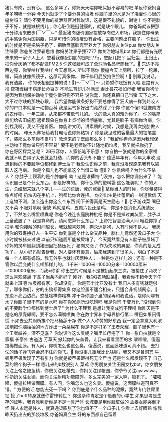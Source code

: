 猪只有肉，没有心。
这么多年了，你妈天天喂你吃屎挺不容易的吧
单反你爸妈当年多唠嗑一分钟 今天也就少了个要分类的垃圾
你脑子里的水是为了浇灌你心里的逼树吗？
请你不要用你的排泄器官对我说话，这是很不礼貌的，谢谢！
你不是脑子不好，就是缺根线儿；你心脏倒是挺健康的，就是缺个眼儿。
你爸妈就该把那十分钟用来散步(￣▽￣)~*
最近猪肉涨价国家投放存肉进入市场，我握住你母亲的手感谢你为国捐躯，只是可惜你的检疫没有合格，主要问题出在脑子。
你出生的时候是不是把脑子扔了，把胎盘塞脑壳里养大了
你男朋友关注pua 你女朋友关注咪蒙 你爸关注罗辑思维 你妈关注果子狸7777 你关注地域黑bot 你们都是有光明未来的一家子人上人 ​​​​
您看我像配钥匙的是吧？行，您配几把？
尘归尘，土归土，把你骨灰扬了都不配做PM2.5
你这张脸可成了全球驰名品牌商标了。🤣
东边不亮西边亮，你爹啥样我啥样
今天想骂人 所以不骂你
傻逼今天上厕所，拉了一坨屎，嘿，简直就像照镜子，这屎可真像你。
你干嘛用屁股挡住脸啊！🤔
别跟我说话，我有洁癖。
你的长相很提神的说！🙊(～￣▽￣)～
只希望你吃饭有人喂 走路有人推 夜夜缠绵于病却长命百岁 不能生育却儿孙满堂 寿比昙花福如母猪 ​​​​
我留你狗命是因为我想保护动物毕竟你做只狗不容易
说你蠢，你还真把自己当猪
天下之大，大不过你缺的那块心眼。
我希望你能做条好狗不要总像得了狂犬病一样到处咬人
你的户口本就是一动物百科
我是运气多好出门竟然踩了个你
你这个傻13就像南方的农作物，一年三熟，从来都不带歇气儿的。
长的像人真的难为你了。
你的嘴简直能给农田施肥
返祖现象在你身上贯彻的很彻底嘛，尤其是脑子
有病你治病，你别找我啊，我又不是兽医。
你能讲文明，讲素质的时候，我想是我再次投胎做人的时候。
昨天火葬场给我打电话说你妈粘锅了
你是我见过的容量最大的铅笔盒了，装那么多笔你不累吗？
敦煌来的？壁画那么多！
"我留你狗命是因为我想保护动物毕竟你做只狗不容易"
要不是老师说不让随地扔垃圾，我早就把你扔了。
你在野区採灵芝呢？
2B形容你，人家铅笔不乐意！
你自拍一张就是你的全家福
我就不明白绳子太长就会打结，而你的舌头却不能？
傻逼年年有，今年大丰收
没想到你的不要脸学位都修到博士后了
我没认识你之前，我真没发现原来我有以貌取人这毛病。
你是个孤儿也不能拿这个当借口嗷 懂8？
你信佛吗？为什么不杀人？
你脖子上顶着的是个肿瘤吗
呦！这是谁裤裆门没拉，怎么把你漏出来了？
能认识自己是个什么东西，都是好样的。
你什么牌的塑料袋 这么能装呢？
你的人生，总结起来就八个字儿——生的荒唐，死的窝囊🙊
拿你当人的时候，你尽量装得像点好吗
扔块肉在手机上，狗都比你会连招。
你的出生是杜蕾斯的一封道歉信
天工造物不测，怎么造出你这么个东西
阁下长得真是天生励志！🤣
老子游戏菜 嘴巴又不菜 不服对喷啊 傻缺
鸡就是鸡，五颜六色还是鸡。
你是不是消化系统装反了，不然怎么嘴里喷粪呢
你爸今晚连夜庭院种枇杷
你是不是掉过粪坑里，脖子以上全截肢了？
我是算命的。请问您算什么东西？
上帝把智慧洒满人间 唯独你撑了把伞
和你接触的时间越长，我就越喜欢狗，狗永远是狗，人有时候不是人。
我愿用你的双寿换好人一生平安
你到底是个什么杂交品种，脑仁儿竟然还没瓜子大
你小时候被猪亲过吧
以前只知道厕所能被屎堵了，今天竟然看见有人脑子被屎堵了
你妈的灵车侧翻到猪圈里把猪压死了 猪肉又涨了
作为失败的典型，你真的是太成功了。
从小妈妈就告诉我，对人要怀有善意，后来我遇到了很多人，明白了不是每一个人都有妈妈。 ​​​
我无外乎也就讨厌两种人：一种是你这样儿的；还有一种是不管你以后变成什么样那样儿的。
1千米=1000米=10000分米=100000厘米=1000000毫米，而我=你爹
你出生的时候是不是被扔起来三次，被接住了两次？
这么喜欢装逼 下辈子当条内裤好了
刚好，我QQ农场缺条🐶，我看你不错今天下午就来上班吧
垃圾都有家，你却没有。
你是莎士比亚没有士
我们人多有钱就足够了，哪像你们，穷的出殡都得集资
你这脸蛋不适合相亲，只适合非视频网恋。🙈
东边不亮西边亮，憨批啥样你啥样
冲干净你脑子里的屎再和我说话，啥你问哪有水？你脑子里不有的是水吗
你在你家厕所没吃饱吗
我是你爸 千变万化
"没想到你的不要脸学位都修到博士后了"
为什么不理我  是想让我变成狗不理吗
你昨天是不是吃的屎壳郎啊，要不怎么满嘴喷粪
你在数字界和字母界排行第二
嘴巴如果闲得慌 不如去公共厕所挨个把马桶舔干净 做个人人称赞的好东西
我一定会拿意大利浓加炮把你脑抽抽的地方炸出一朵朵屎花
你是不是打多了王者荣耀，脑子里也有一个王者峡谷，深不见底？
你说话咋这么臭呢？嘴里长痔疮了？
你一张自拍就是全家福
长亭外 古道边 芳草天
掀起你的头盖骨，让我来看看里面的水
嚯嚯嚯，傻逼拉稀做面膜。有人问，你嘴怎么也这么臭。傻逼说，这面膜味道可真不错。
去打仗的话子弹飞弹会忍不住向你飞。🤡
你没事儿跟我比比啥呢，我又不是吕洞宾
牛顿用苹果发现了万有引力 你就是被苹果砸得死无全尸也 还是什么都发现不了
自己菜的跟个狗子一样 哪儿来的b数说别人 菜鸡
你男朋友关注田园女权bot，你女朋友关注上帝之鲶鱼精，你爸关注吐槽鬼，你妈关注绿帽园，你爷爷关注ayawawa，你奶奶关注女德，而你关注射精功能障碍。多么完美的一家人啊，锁死了。
"嚯嚯嚯，傻逼拉稀做面膜。有人问，你嘴怎么也这么臭。傻逼说，这面膜味道可真不错。"
方便的话,您能去死一下吗？
你到底是个什么品种的泥鳅，竟然专门往屎里钻
抢了buff转身就送你雷锋转世？
你这杂种肯定是个愚蠢的小学生
如果思考是生存的证明，我真难判断你是不是一具尸体
长城要是用你脸皮做的 孟姜女能哭倒才怪
贱人永远是贱人，就算通货膨胀了你也值不了一个瓜子儿
你看上去好眼熟 像我昨天扔出去的那袋垃圾
你爸妈真会生 好的东西都自己留着
